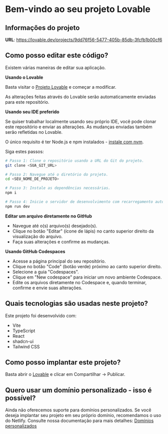 # Bem-vindo ao seu projeto Lovable

## Informações do projeto

**URL**: https://lovable.dev/projects/9dd76f56-5477-405b-85db-3fcfb1b00cf6

## Como posso editar este código?

Existem várias maneiras de editar sua aplicação.

**Usando o Lovable**

Basta visitar o [Projeto Lovable](https://lovable.dev/projects/9dd76f56-5477-405b-85db-3fcfb1b00cf6) e começar a modificar.

As alterações feitas através do Lovable serão automaticamente enviadas para este repositório.

**Usando seu IDE preferido**

Se quiser trabalhar localmente usando seu próprio IDE, você pode clonar este repositório e enviar as alterações. As mudanças enviadas também serão refletidas no Lovable.

O único requisito é ter Node.js e npm instalados - [instale com nvm](https://github.com/nvm-sh/nvm#installing-and-updating).

Siga estes passos:

```sh
# Passo 1: Clone o repositório usando a URL do Git do projeto.
git clone <SUA_GIT_URL>

# Passo 2: Navegue até o diretório do projeto.
cd <SEU_NOME_DE_PROJETO>

# Passo 3: Instale as dependências necessárias.
npm i

# Passo 4: Inicie o servidor de desenvolvimento com recarregamento automático e visualização instantânea.
npm run dev
```

**Editar um arquivo diretamente no GitHub**

- Navegue até o(s) arquivo(s) desejado(s).
- Clique no botão "Editar" (ícone de lápis) no canto superior direito da visualização do arquivo.
- Faça suas alterações e confirme as mudanças.

**Usando GitHub Codespaces**

- Acesse a página principal do seu repositório.
- Clique no botão "Code" (botão verde) próximo ao canto superior direito.
- Selecione a guia "Codespaces".
- Clique em "New codespace" para iniciar um novo ambiente Codespace.
- Edite os arquivos diretamente no Codespace e, quando terminar, confirme e envie suas alterações.

## Quais tecnologias são usadas neste projeto?

Este projeto foi desenvolvido com:

- Vite
- TypeScript
- React
- shadcn-ui
- Tailwind CSS

## Como posso implantar este projeto?

Basta abrir o [Lovable](https://lovable.dev/projects/9dd76f56-5477-405b-85db-3fcfb1b00cf6) e clicar em Compartilhar -> Publicar.

## Quero usar um domínio personalizado - isso é possível?

Ainda não oferecemos suporte para domínios personalizados. Se você deseja implantar seu projeto em seu próprio domínio, recomendamos o uso do Netlify. Consulte nossa documentação para mais detalhes: [Domínios personalizados](https://docs.lovable.dev/tips-tricks/custom-domain/)
